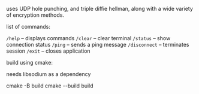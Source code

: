 uses UDP hole punching, and triple diffie hellman, along with a wide variety of encryption methods. 

list of commands:

`/help` – displays commands
`/clear` – clear terminal
`/status` – show connection status
`/ping` – sends a ping message
`/disconnect` – terminates session
`/exit` – closes application

build using cmake:

needs libsodium as a dependency

cmake -B build
cmake --build build